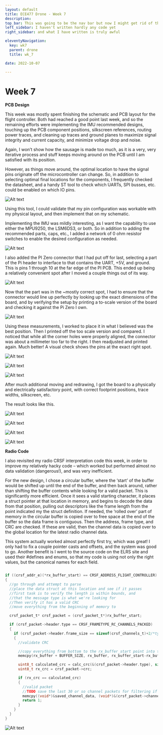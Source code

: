 ```yaml
---
layout: default
title: ECE477 Drone - Week 7
description:
top_bar: This was going to be the nav bar but now I might get rid of this lol.
left_sidebar: I haven't written hardly any code yet
right_sidebar: and what I have written is truly awful

eleventyNavigation:
  key: wk7
  parent: drone
  title: wk_7

date: 2022-10-07

---
```


# Week 7

**PCB Design**

This week was mostly spent finishing the schematic and PCB layout for the flight controller. Both had reached a good point last week, and so the remaining efforts were implementing the IMU recommended designs, touching up the PCB component positions, silkscreen references, routing power traces, and cleaning up traces and ground planes to maximize signal integrity and current capacity, and minimize voltage drop and noise.

Again, I won’t show how the sausage is made too much, as it is a very, very iterative process and stuff keeps moving around on the PCB until I am satisfied with its position.

However, as things move around, the optimal location to have the signal pins originate off the microcontroller can change. So, in addition to selecting optimal final locations for the components, I frequently checked the datasheet, and a handy ST tool to check which UARTs, SPI busses, etc. could be enabled on which IO pins.

![Alt text](image.png "STM32F446 pin mappings")

Using this tool, I could validate that my pin configuration was workable with my physical layout, and then implement that on my schematic.

Implementing the IMU was mildly interesting, as I want the capability to use either the MPU9250, the LSM6DS3, or both. So in addition to adding the recommended parts, caps, etc., I added a network of 0 ohm resistor switches to enable the desired configuration as needed.

![Alt text](image-1.png "Dual IMU configuration")

I also added the PI Zero connector that I had put off for last, selecting a part of the Pi header to interface to that contains the UART, +5V, and ground. This is pins 1 through 10 at the far edge of the PI PCB. This ended up being a relatively convenient spot after I moved a couple things out of its way.

![Alt text](image-2.png "Pi Zero pinout")

Now that the part was in the ~mostly correct spot, I had to ensure that the connector would line up perfectly by looking up the exact dimensions of the board, and by verifying the setup by printing a to-scale version of the board and checking it against the Pi Zero I own.

![Alt text](image-3.png "Pi Zero dimensions")

Using these measurements, I worked to place it in what I believed was the best position. Then I printed off the too scale version and compared. I noticed that while all the corner holes were properly aligned, the connector was about a millimeter too far to the right. I then readjusted and printed again. Much better! A visual check shows the pins at the exact right spot.

![Alt text](image-4.png "PCB drill and borders plot")

![Alt text](image-5.png)

![Alt text](image-6.png "PCB size comparison")

After much additional moving and redrawing, I got the board to a physically and electrically satisfactory point, with correct footprint positions, trace widths, silkscreen, etc.

The result looks like this.

![Alt text](image-7.png)

![Alt text](image-8.png)

![Alt text](image-9.png)

![Alt text](image-10.png)

**Radio Code**

I also revisited my radio CRSF interpretation code this week, in order to improve my relatively hacky code – which worked but performed almost no data validation (dangerous!), and was very inefficient.

For the new design, I chose a circular buffer, where the ‘start’ of the buffer would be shifted up until the end of the buffer, and then back around, rather than shifting the buffer contents while looking for a valid packet. This is significantly more efficient. Once it sees a valid starting character, it places a struct pointer at that location in memory, and begins to decode the data from that position, pulling out descriptors like the frame length from the point indicated my the struct definition. If needed, the ‘rolled over’ part of memory in the circular buffer is copied over to free space at the end of the buffer so the data frame is contiguous. Then the address, frame type, and CRC are checked. If these are valid, then the channel data is copied over to the global location for the latest radio channel data.

This system actually worked almost perfectly first try, which was great! I only had to fix a couple pointer casts and offsets, and the system was good to go. Another benefit is I went to the source code on the ELRS site and used their #defines and enums, so that my code is using not only the right values, but the canonical names for each field.

```c

if ((crsf_addr_e)(*rx_buffer_start) == CRSF_ADDRESS_FLIGHT_CONTROLLER)
{
  //go through and attempt to parse
  //place the data struct at this location and see if it passes
  //first task is to verify the length is within bounds, and
  //that the message type is what we're looking for
  //Then verify it has a valid CRC
  //move everything from the beginning of memory to

  crsf_packet_t* crsf_packet = (crsf_packet_t*)rx_buffer_start;

  if (crsf_packet->header.type == CRSF_FRAMETYPE_RC_CHANNELS_PACKED)
  {
    if (crsf_packet->header.frame_size == sizeof(crsf_channels_t)+2/*type, crc, and payload*/)
    {
      //validate CRC

      //copy everything from bottom to the rx_buffer_start point into the upper half of the array to make it contiguous
      memcpy(rx_buffer + BUFFER_SIZE, rx_buffer, rx_buffer_start-rx_buffer);

      uint8_t calculated_crc = calc_crc(&(crsf_packet->header.type), sizeof(crsf_channels_t)+1/*don't include the CRC in the CRC calc haha*/);
      uint8_t rx_crc = crsf_packet->crc;

      if (rx_crc == calculated_crc)
      {
        //valid packet
        //TODO save the last 30 or so channel packets for filtering if needed
        memcpy((void*)&saved_channel_data, (void*)&(crsf_packet->channels), sizeof(crsf_channels_t));
        return 1;
      }
    }
  }
}

```

![Alt text](image-12.png "Data streaming in")
